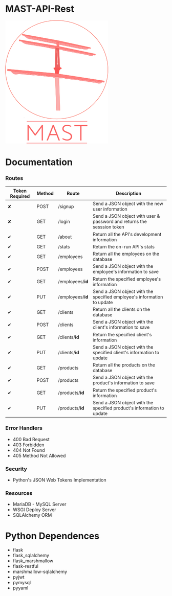 # MAST-API-Rest

![Screenshot](https://github.com/JeysonFlores/MAST-API-Rest-Python-/blob/master/resources/MAST_Logo.png)


# Documentation 
 <h3> Routes </h3>
  
  |Token Required | Method | Route | Description |
  | ----- | ----- | ----- | ---------|
  |✘|POST|/signup|Send a JSON object with the new user information|
  |✘|GET|/login|Send a JSON object with user & password and returns the sesssion token|
  |✔|GET|/about|Return all the API's development information|
  |✔|GET|/stats|Return the on-run API's stats|
  |✔|GET|/employees|Return all the employees on the database|
  |✔|POST|/employees|Send a JSON object with the employee's information to save|
  |✔|GET|/employees/**id**|Return the specified employee's information|
  |✔|PUT|/employees/**id**|Send a JSON object with the specified employee's information to update|
  |✔|GET|/clients|Return all the clients on the database|
  |✔|POST|/clients|Send a JSON object with the client's information to save|
  |✔|GET|/clients/**id**|Return the specified client's information|
  |✔|PUT|/clients/**id**|Send a JSON object with the specified client's information to update|
  |✔|GET|/products|Return all the products on the database|
  |✔|POST|/products|Send a JSON object with the product's information to save|
  |✔|GET|/products/**id**|Return the specified product's information|
  |✔|PUT|/products/**id**|Send a JSON object with the specified product's information to update|
  
 <h3> Error Handlers </h3>
 
  -  400 Bad Request
  -  403 Forbidden
  -  404 Not Found
  -  405 Method Not Allowed
  
<h3> Security </h3>

  - Python's JSON Web Tokens Implementation
  
<h3> Resources </h3>

  - MariaDB - MySQL Server
  - WSGI Deploy Server
  - SQLAlchemy ORM
  
# Python Dependences
-  flask
-  flask_sqlalchemy
-  flask_marshmallow
-  flask-restful
-  marshmallow-sqlalchemy
-  pyjwt
-  pymysql
-  pyyaml
